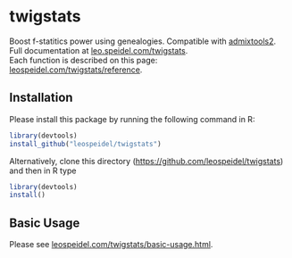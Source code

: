 # twigstats

Boost f-statitics power using genealogies. Compatible with [admixtools2](https://uqrmaie1.github.io/admixtools/index.html).<br/>
Full documentation at [leo.speidel.com/twigstats](https://leospeidel.com/twigstats).<br/>
Each function is described on this page: [leospeidel.com/twigstats/reference](https://leospeidel.com/twigstats_old/reference).

## Installation

Please install this package by running the following command in R:
```R
library(devtools)
install_github("leospeidel/twigstats")
```

Alternatively, clone this directory (https://github.com/leospeidel/twigstats) and then in R type
```R
library(devtools)
install()
```

## Basic Usage

Please see [leospeidel.com/twigstats/basic-usage.html](https://leospeidel.com/twigstats/basic-usage.html).


